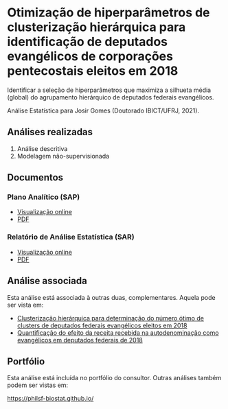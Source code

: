 # Otimização de hiperparâmetros de clusterização hierárquica para identificação de deputados evangélicos de corporações pentecostais eleitos em 2018

Identificar a seleção de hiperparâmetros que maximiza a silhueta média (global) do agrupamento hierárquico de deputados federais evangélicos.

Análise Estatística para Josir Gomes (Doutorado IBICT/UFRJ, 2021).

## Análises realizadas

1. Análise descritiva
1. Modelagem não-supervisionada

## Documentos

### Plano Analítico (SAP)

<!-- - [Visualização online][sapviz-v02] -->
<!-- - [Download][sappdf-v02] -->

- [Visualização online][sapviz-v01]
- [PDF][sappdf-v01]

### Relatório de Análise Estatística (SAR)

<!-- - [Visualização online][reportviz-v02] -->
<!-- - [Download][pdf-v02] -->

- [Visualização online][reportviz-v01]
- [PDF][pdf-v01]

## Análise associada

Esta análise está associada à outras duas, complementares.
Aquela pode ser vista em:


  * [Clusterização hierárquica para determinação do número ótimo de clusters de deputados federais evangélicos eleitos em 2018](https://philsf-biostat.github.io/SAR-2021-011-JG/ "Clusterização hierárquica para determinação do número ótimo de clusters de deputados federais evangélicos eleitos em 2018")
  * [Quantificação do efeito da receita recebida na autodenominação como evangélicos em deputados federais de 2018](https://philsf-biostat.github.io/SAR-2021-012-JG/ "Quantificação do efeito da receita recebida na autodenominação como evangélicos em deputados federais de 2018")

## Portfólio

Esta análise está incluída no portfólio do consultor.
Outras análises também podem ser vistas em:

<https://philsf-biostat.github.io/>

<!-- --- -->

[sapviz-v01]: report/SAP-2021-017-JG-v01.md
[sapviz-v02]: report/SAP-2021-017-JG-v02.md
[sappdf-v01]: https://docs.google.com/viewer?url=https://github.com/philsf-biostat/SAR-2021-017-JG/raw/main/report/SAP-2021-017-JG-v01.pdf
[sappdf-v02]: https://docs.google.com/viewer?url=https://github.com/philsf-biostat/SAR-2021-017-JG/raw/main/report/SAP-2021-017-JG-v02.pdf

[reportviz-v01]: report/SAR-2021-017-JG-v01.md
[reportviz-v02]: report/SAR-2021-017-JG-v02.md
[pdf-v01]: https://docs.google.com/viewer?url=https://github.com/philsf-biostat/SAR-2021-017-JG/raw/main/report/SAR-2021-017-JG-v01.pdf
[pdf-v02]: https://docs.google.com/viewer?url=https://github.com/philsf-biostat/SAR-2021-017-JG/raw/main/report/SAR-2021-017-JG-v02.pdf
[docx-v01]: https://docs.google.com/viewer?url=https://github.com/philsf-biostat/SAR-2021-017-JG/raw/main/report/SAR-2021-017-JG-v01.docx
[docx-v02]: https://docs.google.com/viewer?url=https://github.com/philsf-biostat/SAR-2021-017-JG/raw/main/report/SAR-2021-017-JG-v02.docx

[releases]: https://github.com/philsf-biostat/SAR-2021-017-JG/releases/
[milestone-v01]: https://github.com/philsf-biostat/SAR-2021-017-JG/milestone/mmm01
[v01-project]: https://github.com/philsf-biostat/SAR-2021-017-JG/projects/ppp01
[milestone-v02]: https://github.com/philsf-biostat/SAR-2021-017-JG/milestone/mmm02
[v02-project]: https://github.com/philsf-biostat/SAR-2021-017-JG/projects/ppp02
